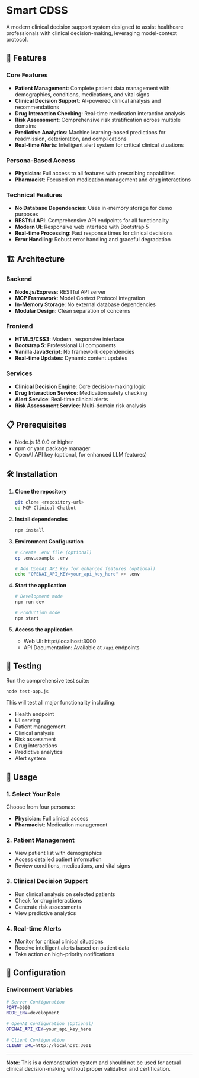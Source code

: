 # Smart CDSS

A modern clinical decision support system designed to assist healthcare professionals with clinical decision-making, leveraging model-context protocol.

## 🚀 Features

### Core Features
- **Patient Management**: Complete patient data management with demographics, conditions, medications, and vital signs
- **Clinical Decision Support**: AI-powered clinical analysis and recommendations
- **Drug Interaction Checking**: Real-time medication interaction analysis
- **Risk Assessment**: Comprehensive risk stratification across multiple domains
- **Predictive Analytics**: Machine learning-based predictions for readmission, deterioration, and complications
- **Real-time Alerts**: Intelligent alert system for critical clinical situations

### Persona-Based Access
- **Physician**: Full access to all features with prescribing capabilities
- **Pharmacist**: Focused on medication management and drug interactions


### Technical Features
- **No Database Dependencies**: Uses in-memory storage for demo purposes
- **RESTful API**: Comprehensive API endpoints for all functionality
- **Modern UI**: Responsive web interface with Bootstrap 5
- **Real-time Processing**: Fast response times for clinical decisions
- **Error Handling**: Robust error handling and graceful degradation

## 🏗️ Architecture

### Backend
- **Node.js/Express**: RESTful API server
- **MCP Framework**: Model Context Protocol integration
- **In-Memory Storage**: No external database dependencies
- **Modular Design**: Clean separation of concerns

### Frontend
- **HTML5/CSS3**: Modern, responsive interface
- **Bootstrap 5**: Professional UI components
- **Vanilla JavaScript**: No framework dependencies
- **Real-time Updates**: Dynamic content updates

### Services
- **Clinical Decision Engine**: Core decision-making logic
- **Drug Interaction Service**: Medication safety checking
- **Alert Service**: Real-time clinical alerts
- **Risk Assessment Service**: Multi-domain risk analysis

## 📋 Prerequisites

- Node.js 18.0.0 or higher
- npm or yarn package manager
- OpenAI API key (optional, for enhanced LLM features)

## 🛠️ Installation

1. **Clone the repository**
   ```bash
   git clone <repository-url>
   cd MCP-Clinical-Chatbot
   ```

2. **Install dependencies**
   ```bash
   npm install
   ```

3. **Environment Configuration**
   ```bash
   # Create .env file (optional)
   cp .env.example .env
   
   # Add OpenAI API key for enhanced features (optional)
   echo "OPENAI_API_KEY=your_api_key_here" >> .env
   ```

4. **Start the application**
   ```bash
   # Development mode
   npm run dev
   
   # Production mode
   npm start
   ```

5. **Access the application**
   - Web UI: http://localhost:3000
   - API Documentation: Available at `/api` endpoints

## 🧪 Testing

Run the comprehensive test suite:

```bash
node test-app.js
```

This will test all major functionality including:
- Health endpoint
- UI serving
- Patient management
- Clinical analysis
- Risk assessment
- Drug interactions
- Predictive analytics
- Alert system


## 🎯 Usage

### 1. Select Your Role
Choose from four personas:
- **Physician**: Full clinical access
- **Pharmacist**: Medication management


### 2. Patient Management
- View patient list with demographics
- Access detailed patient information
- Review conditions, medications, and vital signs

### 3. Clinical Decision Support
- Run clinical analysis on selected patients
- Check for drug interactions
- Generate risk assessments
- View predictive analytics

### 4. Real-time Alerts
- Monitor for critical clinical situations
- Receive intelligent alerts based on patient data
- Take action on high-priority notifications

## 🔧 Configuration

### Environment Variables
```bash
# Server Configuration
PORT=3000
NODE_ENV=development

# OpenAI Configuration (Optional)
OPENAI_API_KEY=your_api_key_here

# Client Configuration
CLIENT_URL=http://localhost:3001
```

---

**Note**: This is a demonstration system and should not be used for actual clinical decision-making without proper validation and certification. 
